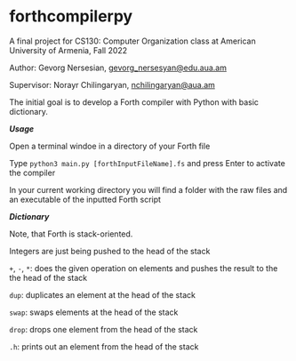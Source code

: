 # forthcompilerpy

A final project for CS130: Computer Organization class at American University of Armenia, Fall 2022

Author: Gevorg Nersesian, gevorg_nersesyan@edu.aua.am

Supervisor: Norayr Chilingaryan, nchilingaryan@aua.am

The initial goal is to develop a Forth compiler with Python with basic dictionary. 

***Usage***

Open a terminal windoe in a directory of your Forth file

Type ```python3 main.py [forthInputFileName].fs``` and press Enter to activate the compiler 

In your current working directory you will find a folder with the raw files and an executable of the inputted Forth script


***Dictionary***

Note, that Forth is stack-oriented.

Integers are just being pushed to the head of the stack

```+```, ```-```, ```*```: does the given operation on elements and pushes the result to the the head of the stack

```dup```: duplicates an element at the head of the stack

```swap```: swaps elements at the head of the stack

```drop```: drops one element from the head of the stack

```.h```: prints out an element from the head of the stack
